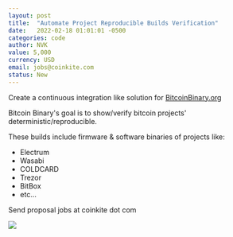 ```yaml
---
layout: post
title:  "Automate Project Reproducible Builds Verification"
date:   2022-02-18 01:01:01 -0500
categories: code
author: NVK
value: 5,000
currency: USD
email: jobs@coinkite.com
status: New
---
```

 
Create a continuous integration like solution for [BitcoinBinary.org](https://BitcoinBinary.org)

Bitcoin Binary's goal is to show/verify bitcoin projects' deterministic/reproducible.

These builds include firmware & software binaries of projects like:

- Electrum 
- Wasabi
- COLDCARD 
- Trezor
- BitBox
- etc...

Send proposal jobs at coinkite dot com

![](https://pbs.twimg.com/media/FPNpgF2XMAQ1kqo?format=jpg&name=large)
